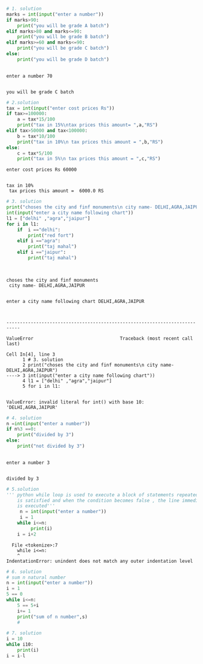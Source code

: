 ```python
# 1. solution 
marks = int(input("enter a number"))
if marks>90:
    print("you will be grade A batch")
elif marks>80 and marks<=90:
    print("you will be grade B batch")
elif marks>=60 and marks<=90:
    print("you will be grade C batch")
else:
    print("you will be grade D batch")
    
```

    enter a number 70


    you will be grade C batch



```python
# 2.solution
tax = int(input("enter cost prices Rs"))
if tax>=100000:
    a = tax*15/100
    print("tax in 15%\ntax prices this amount= ",a,"RS")
elif tax>50000 and tax<100000:
    b = tax*10/100
    print("tax in 10%\n tax prices this amount = ",b,"RS")
else:
    c = tax*5/100
    print("tax in 5%\n tax prices this amount = ",c,"RS")
```

    enter cost prices Rs 60000


    tax in 10%
     tax prices this amount =  6000.0 RS



```python
# 3. solution
print("choses the city and finf monuments\n city name- DELHI,AGRA,JAIPUR")
int(input("enter a city name following chart"))
l1 = ["delhi" ,"agra","jaipur"]
for i in l1:
    if  i =="delhi":
        print("red fort")
    elif i =="agra":
        print("taj mahal")
    elif i =="jaipur":
        print("taj mahal")
        
        
```

    choses the city and finf monuments
     city name- DELHI,AGRA,JAIPUR


    enter a city name following chart DELHI,AGRA,JAIPUR



    ---------------------------------------------------------------------------

    ValueError                                Traceback (most recent call last)

    Cell In[4], line 3
          1 # 3. solution
          2 print("choses the city and finf monuments\n city name- DELHI,AGRA,JAIPUR")
    ----> 3 int(input("enter a city name following chart"))
          4 l1 = ["delhi" ,"agra","jaipur"]
          5 for i in l1:


    ValueError: invalid literal for int() with base 10: 'DELHI,AGRA,JAIPUR'



```python
# 4. solution 
n =int(input("enter a number"))
if n%3 ==0:
    print("divided by 3")
else:
    print("not divided by 3")
    
```

    enter a number 3


    divided by 3



```python
# 5.solution 
''' python while loop is used to execute a block of statements repeatedly until a given condition 
    is satisfied and when the condition becomes false , the line immediately after loop in the program
    is executed'''
     n = int(input("enter a number"))
     i = 1 
    while i<=n:
         print(i)
    i = i+2
```


      File <tokenize>:7
        while i<=n:
        ^
    IndentationError: unindent does not match any outer indentation level




```python
# 6. solution 
# sum n natural number 
n = int(input("enter a number"))
i = 1
5 == 0
while i<=n:
    5 == 5+i
    i+= 1
    print("sum of n number",s)
    #
```


```python
# 7. solution 
i = 10
while i10:
    print(i)
i = i-l
```


```python


```
